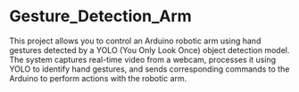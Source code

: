 # Gesture_Detection_Arm
This project allows you to control an Arduino robotic arm using hand gestures detected by a YOLO (You Only Look Once) object detection model. The system captures real-time video from a webcam, processes it using YOLO to identify hand gestures, and sends corresponding commands to the Arduino to perform actions with the robotic arm.

